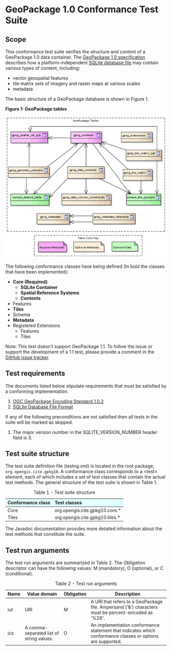 
# GeoPackage 1.0 Conformance Test Suite

## Scope

This conformance test suite verifies the structure and content of a GeoPackage 1.0 
data container. The [GeoPackage 1.0 specification](http://www.opengis.net/doc/IS/geopackage/1.0) describes 
how a platform-independent [SQLite database file](https://www.sqlite.org/fileformat2.html) 
may contain various types of content, including:

* vector geospatial features
* tile matrix sets of imagery and raster maps at various scales
* metadata

The basic structure of a GeoPackage database is shown in Figure 1.

**Figure 1: GeoPackage tables**

![GeoPackage tables](img/geopackage-tables.png)

The following conformance classes have being defined (In bold the classes that have been implemented):

* **Core (Required)**
    - **SQLite Container**
    - **Spatial Reference Systems**
    - **Contents**
* Features
* **Tiles**
* Schema
* **Metadata**
* Registered Extensions
    - Features
    - Tiles
    
Note: This test doesn’t support GeoPackage 1.1. To follow the issue or support the development of a 1.1 test, please  provide a comment in the [GitHub issue tracker](https://github.com/opengeospatial/ets-gpkg10/issues/4).   

## Test requirements

The documents listed below stipulate requirements that must be satisfied by a 
conforming implementation.

1. [OGC GeoPackage Encoding Standard 1.0.2](http://www.geopackage.org/spec/)
2. [SQLite Database File Format](http://sqlite.org/fileformat2.html)

If any of the following preconditions are not satisfied then all tests in the 
suite will be marked as skipped.

1. The major version number in the SQLITE_VERSION_NUMBER header field is 3.

## Test suite structure

The test suite definition file (testng.xml) is located in the root package, 
`org.opengis.cite.gpkg10`. A conformance class corresponds to a &lt;test&gt; element, each 
of which includes a set of test classes that contain the actual test methods. 
The general structure of the test suite is shown in Table 1.

<table>
  <caption>Table 1 - Test suite structure</caption>
  <thead>
    <tr style="text-align: left; background-color: LightCyan">
      <th>Conformance class</th>
      <th>Test classes</th>
    </tr>
  </thead>
  <tbody>
    <tr>
      <td>Core</td>
      <td>org.opengis.cite.gpkg10.core.*</td>
    </tr>
    <tr>
      <td>Tiles</td>
      <td>org.opengis.cite.gpkg10.tiles.*</td>
    </tr>
  </tbody>
</table>

The Javadoc documentation provides more detailed information about the test 
methods that constitute the suite.


## Test run arguments

The test run arguments are summarized in Table 2. The _Obligation_ descriptor can 
have the following values: M (mandatory), O (optional), or C (conditional).

<table>
	<caption>Table 2 - Test run arguments</caption>
	<thead>
    <tr>
      <th>Name</th>
      <th>Value domain</th>
	    <th>Obligation</th>
	    <th>Description</th>
    </tr>
  </thead>
	<tbody>
    <tr>
      <td>iut</td>
      <td>URI</td>
      <td>M</td>
      <td>A URI that refers to a GeoPackage file. Ampersand ('&amp;') characters 
      must be percent-encoded as '%26'.</td>
    </tr>
	  <tr>
      <td>ics</td>
      <td>A comma-separated list of string values.</td>
      <td>O</td>
      <td>An implementation conformance statement that indicates which conformance 
      classes or options are supported.</td>
    </tr>
	</tbody>
</table>
